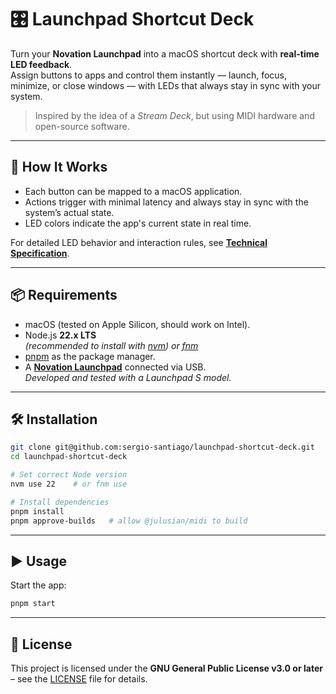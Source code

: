 # 🎛 Launchpad Shortcut Deck

Turn your **Novation Launchpad** into a macOS shortcut deck with **real-time LED feedback**.  
Assign buttons to apps and control them instantly — launch, focus, minimize, or close windows — with LEDs that always
stay in sync with your system.

> Inspired by the idea of a *Stream Deck*, but using MIDI hardware and open-source software.

---

## 📜 How It Works

- Each button can be mapped to a macOS application.
- Actions trigger with minimal latency and always stay in sync with the system’s actual state.
- LED colors indicate the app's current state in real time.

For detailed LED behavior and interaction rules, see [**Technical Specification**](docs/spec.md).

---

## 📦 Requirements

- macOS (tested on Apple Silicon, should work on Intel).
- Node.js **22.x LTS**  
  *(recommended to install with [nvm](https://github.com/nvm-sh/nvm)) or [fnm](https://github.com/Schniz/fnm)*
- [pnpm](https://pnpm.io/) as the package manager.
- A [**Novation Launchpad**](https://novationmusic.com/launchpad) connected via USB.  
  *Developed and tested with a Launchpad S model.*

---

## 🛠 Installation

```bash
git clone git@github.com:sergio-santiago/launchpad-shortcut-deck.git
cd launchpad-shortcut-deck

# Set correct Node version
nvm use 22    # or fnm use

# Install dependencies
pnpm install
pnpm approve-builds   # allow @julusian/midi to build
```

---

## ▶️ Usage

Start the app:

```bash
pnpm start
```

---

## 📜 License

This project is licensed under the **GNU General Public License v3.0 or later** – see the [LICENSE](LICENSE) file for
details.
